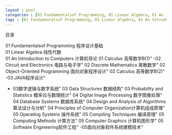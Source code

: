 ```yaml
---
layout : post
categories : [01 Fundamentalsof Programming, 01 Linear Algebra, 01 An Introduction to Computers, 01 Calculus, 02 Discrete Mathematics, 02 Object-Oriented Programming, 03 Data Structures, 03 Probability and Statistics, 04 Digital Image Processing, 04 Database Systems, 04 Design and Analysis of Algorithms, 04 Principles of Computer Organization, 05 Operating Systems, 05 Compiling Techniques, 05 Computing Methods, 05 Computer Graphics, 05 Software Engineering]
tags : [01 Fundamentalsof Programming, 01 Linear Algebra, 01 An Introduction to Computers, 01 Calculus, 02 Discrete Mathematics, 02 Object-Oriented Programming, 03 Data Structures, 03 Probability and Statistics, 04 Digital Image Processing, 04 Database Systems, 04 Design and Analysis of Algorithms, 04 Principles of Computer Organization, 05 Operating Systems, 05 Compiling Techniques, 05 Computing Methods, 05 Computer Graphics, 05 Software Engineering]
---
```

目录

01 Fundamentalsof Programming 程序设计基础  
01 Linear Algebra 线性代数   
01 An Introduction to Computers 计算机导论 
01 Calculus 高等数学B(1)"
-02 Circuit and Electronics 电路与电子学"
02 Discrete Mathematics 离散数学"
02 Object-Oriented Programming 面向对象程序设计"
02 Calculus 高等数学B(2)"
-03 JAVA程序设计"
- 03数字逻辑与数字系统"
03 Data Structures 数据结构"
03 Probability and Statistics 概率论与数理统计"
04 Digital Image Processing 数字图像处理"
04 Database Systems 数据库系统"
04 Design and Analysis of Algorithms 算法设计与分析"
04 Principles of Computer Organization计算机组成原理"
05 Operating Systems 操作系统"
05 Compiling Techniques 编译原理"
05 Computing Methods 计算方法"
05 Computer Graphics 计算机图形学"
05 Software Engineering软件工程"
-05面向对象软件系统建模技术"
